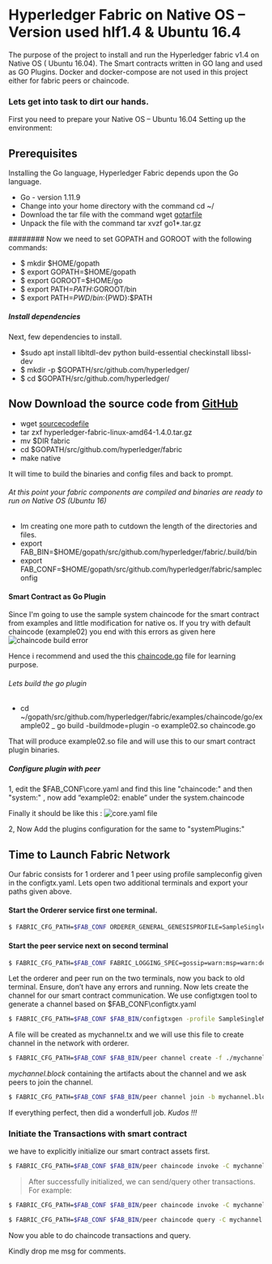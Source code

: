# Hyperledger Fabric on Native OS – Version used hlf1.4 & Ubuntu 16.4
The purpose of the project to install  and run the Hyperledger fabric v1.4 on  Native  OS ( Ubuntu 16.04).   The Smart contracts written in GO lang and  used as GO Plugins. 
Docker and docker-compose are not used in this project either for fabric peers or chaincode.

### Lets get into task to dirt our hands. 
First you need to prepare your Native OS – Ubuntu 16.04 
Setting up the environment: 
## Prerequisites
Installing the Go language, Hyperledger Fabric depends upon the Go language.
* Go - version 1.11.9 
* Change into your home directory with the command cd ~/  
*	Download the tar file with the command wget [gotarfile](https://storage.googleapis.com/golang/)
*	Unpack the file with the command tar xvzf go1*.tar.gz 

######## Now we need to set GOPATH and GOROOT with the following commands: 
*	$ mkdir $HOME/gopath
*	$ export GOPATH=$HOME/gopath
*	$ export GOROOT=$HOME/go
*	$ export PATH=$PATH:$GOROOT/bin
*	$ export PATH=${PWD}/bin:${PWD}:$PATH
##### Install dependencies
Next, few dependencies to install. 
- $sudo apt install libltdl-dev python build-essential checkinstall libssl-dev
- $ mkdir -p $GOPATH/src/github.com/hyperledger/
- $ cd $GOPATH/src/github.com/hyperledger/

## Now Download the source code from [GitHub](https://github.com/hyperledger/fabric)
*	wget [sourcecodefile](https://github.com/hyperledger/fabric/archive/release-1.4.zip)
*	tar zxf hyperledger-fabric-linux-amd64-1.4.0.tar.gz
*	mv $DIR fabric
*	cd $GOPATH/src/github.com/hyperledger/fabric
*	make native

It will time to build the binaries and config files and back to prompt.

###### At this point your fabric  components are compiled and binaries are ready to run on Native OS (Ubuntu 16)

-	Im creating one more path to cutdown the length of the directories and files.
-	export FAB_BIN=$HOME/gopath/src/github.com/hyperledger/fabric/.build/bin
-	export FAB_CONF=$HOME/gopath/src/github.com/hyperledger/fabric/sampleconfig

#### Smart Contract as Go Plugin
Since I'm going to use the sample system chaincode for the smart contract from examples and little modification for native os. 
If you try with default chaincode (example02) you end with this errors as given here ![chaincode build error](link-to-image)

Hence i  recommend and used the this [chaincode.go](https://github.com/ravinayag/Fabric-Native-OS-v1.4/blob/master/chaincode.go) file for learning purpose.
###### Lets build the go plugin 
- cd ~/gopath/src/github.com/hyperledger/fabric/examples/chaincode/go/example02
_ go build -buildmode=plugin -o example02.so chaincode.go

That will produce example02.so file and will use this to our smart contract plugin binaries.

##### Configure plugin with peer
1,  edit the $FAB_CONF\core.yaml  and find this line "chaincode:" and then "system:" , now add “example02: enable” under the system.chaincode

Finally it should be like this : ![core.yaml file ](link-to-image)

2,  Now Add the plugins configuration for the same to "systemPlugins:" 


## Time to Launch Fabric Network 
 Our fabric consists for 1 orderer and 1 peer using profile sampleconfig given in the configtx.yaml.
 Lets open two additional terminals and export your paths given above.
 
 #### Start the Orderer service first one terminal.
 ```bash
 $ FABRIC_CFG_PATH=$FAB_CONF ORDERER_GENERAL_GENESISPROFILE=SampleSingleMSPSolo $FAB_BIN/orderer
 ```
 #### Start the peer service next  on second terminal
 ```bash
 $ FABRIC_CFG_PATH=$FAB_CONF FABRIC_LOGGING_SPEC=gossip=warn:msp=warn:debug $FAB_BIN/peer node start
 ```
Let the orderer and peer run on the two terminals, now you back to old terminal.
Ensure, don’t have any errors and running.  Now lets create the channel for our smart contract communication.  We use configtxgen tool to generate a  channel based on $FAB_CONF\configtx.yaml
```bash
$ FABRIC_CFG_PATH=$FAB_CONF $FAB_BIN/configtxgen -profile SampleSingleMSPChannel -outputCreateChannelTx mychannel.tx -channelID mychannel
```

A file will be created as mychannel.tx and we will use this file to create channel in the network with orderer.
```bash 
$ FABRIC_CFG_PATH=$FAB_CONF $FAB_BIN/peer channel create -f ./mychannel.tx -c mychannel -o 127.0.0.1:7050
```
_mychannel.block_  containing the artifacts about the channel and we ask peers to join the channel. 
```bash
$ FABRIC_CFG_PATH=$FAB_CONF $FAB_BIN/peer channel join -b mychannel.block
```
If everything perfect, then did a wonderfull job. _Kudos !!!_

### Initiate the Transactions with smart contract

we have to explicitly initialize our smart contract assets first.
```bash
$ FABRIC_CFG_PATH=$FAB_CONF $FAB_BIN/peer chaincode invoke -C mychannel -n example02 -c '{"Args":["invoke", "a", "500", "b","200"]}'
```
> After successfully initialized, we can send/query  other transactions. For example:
```bash
$ FABRIC_CFG_PATH=$FAB_CONF $FAB_BIN/peer chaincode invoke -C mychannel -n example02 -c '{"Args":["transfer","a","b","100"]}'

$ FABRIC_CFG_PATH=$FAB_CONF $FAB_BIN/peer chaincode query -C mychannel -n example02 -c '{"Args":["query","a"]}'
```

Now you able to do chaincode transactions and query.

Kindly drop me msg for comments. 

